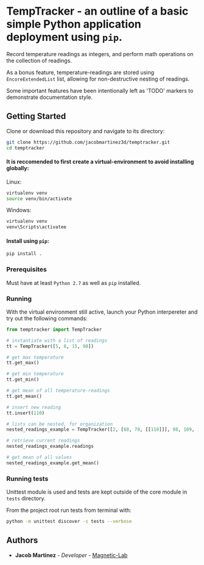 # TempTracker - an outline of a basic simple Python application deployment using `pip`.

Record temperature readings as integers, and perform math operations on the collection of readings.

As a bonus feature, temperature-readings are stored using `EncoreExtendedList` list, allowing for
non-destructive nesting of readings.

Some important features have been intentionally left as 'TODO' markers to demonstrate documentation
style.


## Getting Started

Clone or download this repository and navigate to its directory:
```bash
git clone https://github.com/jacobmartinez3d/temptracker.git
cd temptracker
```

#### It is reccomended to first create a virtual-environment to avoid installing globally:

Linux:
```bash
virtualenv venv
source venv/bin/activate
```

Windows:
```cmd
virtualenv venv
venv\Scripts\activatee
```

#### Install using `pip`:
```bash
pip install .
```

### Prerequisites

Must have at least `Python 2.7` as well as `pip` installed.

### Running

With the virtual environment still active, launch your Python interpereter and try out the following commands:
```python
from temptracker import TempTracker

# instantiate with a list of readings
tt = TempTracker([5, 8, 15, 90])

# get max temperature
tt.get_max()

# get min temperature
tt.get_min()

# get mean of all temperature-readings
tt.get_mean()

# insert new reading
tt.insert(110)

# lists can be nested, for organization
nested_readings_example = TempTracker([2, [68, 70, [[110]]], 98, 109, [5, [101, 102]]])

# retrieve current readings
nested_readings_example.readings

# get mean of all values
nested_readings_example.get_mean()
```
### Running tests

Unittest module is used and tests are kept outside of the core module in `tests` directory.

From the project root run tests from terminal with:
```bash
python -m unittest discover -s tests --verbose
```

## Authors

* **Jacob Martinez** - *Developer* - [Magnetic-Lab](https://www.magnetic-lab.com)
